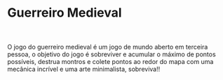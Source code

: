 # Guerreiro Medieval
</br></br>
O jogo do guerreiro medieval é um jogo de mundo aberto em terceira pessoa, o objetivo do jogo é sobreviver
e acumular o máximo de pontos possíveis, destrua montros e colete pontos ao redor do mapa com 
uma mecânica incrível e uma arte minimalista, sobreviva!!
